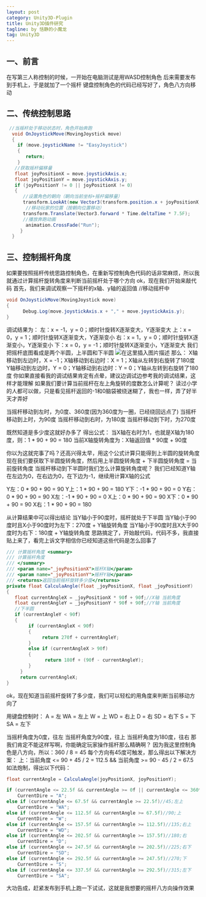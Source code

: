 ```yaml
---
layout: post
category: Unity3D-Plugin
title: Unity3D插件研究
tagline: by 恬静的小魔龙
tag: Unity3D
---
```


## 一、前言
在写第三人称控制的时候，一开始在电脑测试是用WASD控制角色
后来需要发布到手机上，于是就加了一个摇杆
键盘控制角色的代码已经写好了，角色八方向移动

## 二、传统控制思路

```csharp
 //当摇杆处于移动状态时，角色开始奔跑
  void OnJoystickMove(MovingJoystick move)
  {
    if (move.joystickName != "EasyJoystick")
    {
       return;
    }
   //获取摇杆偏移量
   float joyPositionX = move.joystickAxis.x;
   float joyPositionY = move.joystickAxis.y;
   if (joyPositionY != 0 || joyPositionX != 0)
   {
      //设置角色的朝向（朝向当前坐标+摇杆偏移量）
      transform.LookAt(new Vector3(transform.position.x + joyPositionX, transform.position.y, transform.position.z + joyPositionY));
       //移动玩家的位置（按朝向位置移动）
      transform.Translate(Vector3.forward * Time.deltaTime * 7.5F);
      //播放奔跑动画
       animation.CrossFade("Run");
     }
  }
```
## 三、控制摇杆角度
如果要按照摇杆传统思路控制角色，在重新写控制角色代码的话非常麻烦，所以我就通过计算摇杆旋转角度来判断当前摇杆处于哪个方向
ok，现在我们开始来敲代码
首先，我们来调试观察一下摇杆的x轴、y轴的返回值
//移动摇杆中  

```csharp
void OnJoystickMove(MovingJoystick move)
{
      Debug.Log(move.joystickAxis.x + "," + move.joystickAxis.y);
}
```
调试结果为：
左：x = -1，y = 0；顺时针旋转X逐渐变大，Y逐渐变大
上：x = 0，y = 1；顺时针旋转X逐渐变大，Y逐渐变小
右：x = 1，y = 0；顺时针旋转X逐渐变小，Y逐渐变小
下：x = 0，y = -1；顺时针旋转X逐渐变小，Y逐渐变大
我们把摇杆底图看成是两个半圆，上半圆和下半圆
![在这里插入图片描述](https://img-blog.csdn.net/20151223160823558?watermark/2/text/aHR0cDovL2Jsb2cuY3Nkbi5uZXQv/font/5a6L5L2T/fontsize/400/fill/I0JBQkFCMA==/dissolve/70/gravity/Center)
那么：
X轴移动到左边时，X = -1；X轴移动到右边时：X = 1；X轴从左转到右旋转了180度
Y轴移动到左边时，Y = 0；Y轴移动到右边时：Y = 0；Y轴从左转到右旋转了180度
你如果直接看我的调试结果肯定有点晕，建议边调试边参考我的调试结果，这样才能理解
如果我们要计算当前摇杆在左上角旋转的度数怎么计算呢？
读过小学的人都可以做，只是看见摇杆返回的-1和0脑袋被绕迷糊了，我也一样，弄了好半天才弄好

当摇杆移动到左时，为0度、360度(因为360度为一圈，已经绕回远点了)
当摇杆移动到上时，为90度
当摇杆移动到右时，为180度
当摇杆移动到下时，为270度

既然知道是多少度这就好办多了
得出公式：
当X轴在右时为1，也就是X轴为180度，则：1 * 90 + 90 = 180
当前X轴旋转角度为：X轴返回值 * 90度 + 90度

你以为这就完事了吗？还高兴得太早，用这个公式计算只能得到上半圆的旋转角度
现在我们要获取下半圆旋转角度，然后用上半圆旋转角度 + 下半圆旋转角度 = 当前旋转角度
当摇杆移动到下半圆时我们怎么计算旋转角度呢？
我们已经知道Y轴在左边为0，在右边为0，在下边为-1，继续用计算X轴的公式

Y左：0 * 90 + 90 = 90
Y上：1 * 90 + 90 = 180
Y下：-1 * 90 + 90 = 0
Y右：0 * 90 + 90 = 90
X左：-1 * 90 + 90 = 0
X上：0 * 90 + 90 = 90
X下：0 * 90 + 90 = 90
X右：1 * 90 + 90 = 180

从计算结果中可以得出结论
当Y轴小于90度时，摇杆就处于下半圆
当Y轴小于90度时且X小于90度时为左下：270度 + Y轴旋转角度
当Y轴小于90度时且X大于90度时为右下：180度 + Y轴旋转角度
思路搞定了，开始敲代码，代码不多，我直接贴上来了，看完上诉文字相信你已经知道这些代码是怎么回事了

```csharp
/// 计算摇杆角度 <summary>
/// 计算摇杆角度
/// </summary>
/// <param name="_joyPositionX">摇杆X轴</param>
/// <param name="_joyPositionY">摇杆Y轴</param>
/// <returns>返回当前摇杆旋转多少度</returns>
private float CalculaAngle(float _joyPositionX, float _joyPositionY)
{
   float currentAngleX = _joyPositionX * 90f + 90f;//X轴 当前角度
   float currentAngleY = _joyPositionY * 90f + 90f;//Y轴 当前角度
   //下半圆
   if (currentAngleY < 90f)
   {
        if (currentAngleX < 90f)
        {
             return 270f + currentAngleY;
        }
        else if (currentAngleX > 90f)
        {
              return 180f + (90f - currentAngleY);
        }
     }
     return currentAngleX;
}
```
ok，现在知道当前摇杆旋转了多少度，我们可以轻松的用角度来判断当前移动方向了

用键盘控制时：
A = 左
WA = 左上
W = 上
WD = 右上
D = 右
SD = 右下
S = 下
SA = 左下

当摇杆角度为0度，往左
当摇杆角度为90度，往上
当摇杆角度为180度，往右
那我们肯定不能这样写啊，你能确定玩家操作摇杆那么精确啊？
因为我这里控制角色是八方向，所以：360 / 8 = 45
每个方向有45度可触发，那么得出以下解决方案：
上：当前角度 <= 90 + 45 / 2 = 112.5 && 当前角度 >= 90 - 45 / 2 = 67.5
如法炮制，得出以下代码：

```csharp
float currentAngle = CalculaAngle(joyPositionX, joyPositionY);

if (currentAngle <= 22.5f && currentAngle >= 0f || currentAngle <= 360f && currentAngle >= 337.5f)//0;左
    CurrentDire = "A";
else if (currentAngle <= 67.5f && currentAngle >= 22.5f)//45;左上
    CurrentDire = "WA";
else if (currentAngle <= 112.5f && currentAngle >= 67.5f)//90;上
    CurrentDire = "W";
else if (currentAngle <= 157.5f && currentAngle >= 112.5f)//135;右上
    CurrentDire = "WD";
else if (currentAngle <= 202.5f && currentAngle >= 157.5f)//180;右
    CurrentDire = "D";
else if (currentAngle <= 247.5f && currentAngle >= 202.5f)//225;右下
    CurrentDire = "SD";
else if (currentAngle <= 292.5f && currentAngle >= 247.5f)//270;下
    CurrentDire = "S";
else if (currentAngle <= 337.5f && currentAngle >= 292.5f)//315;左下
    CurrentDire = "SA";
```

大功告成，赶紧发布到手机上跑一下试试，这就是我想要的摇杆八方向操作效果
